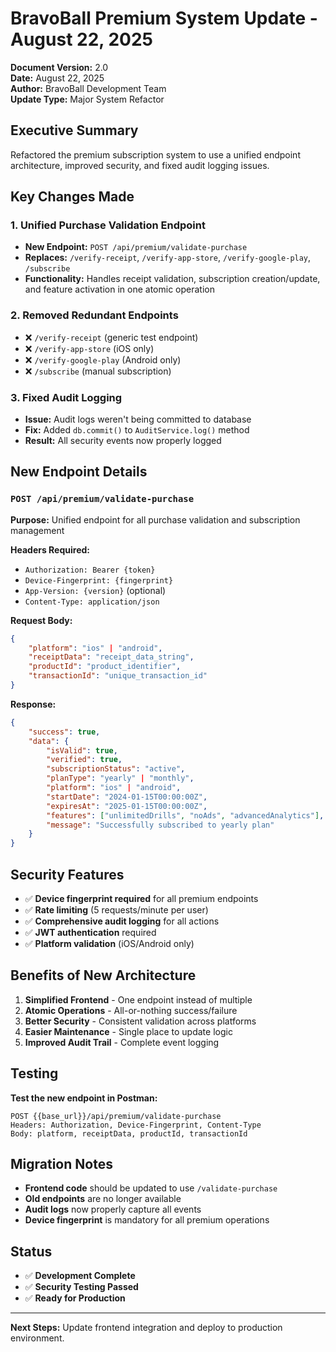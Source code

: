 # BravoBall Premium System Update - August 22, 2025

**Document Version:** 2.0  
**Date:** August 22, 2025  
**Author:** BravoBall Development Team  
**Update Type:** Major System Refactor  

## Executive Summary

Refactored the premium subscription system to use a unified endpoint architecture, improved security, and fixed audit logging issues.

## Key Changes Made

### 1. **Unified Purchase Validation Endpoint**
- **New Endpoint:** `POST /api/premium/validate-purchase`
- **Replaces:** `/verify-receipt`, `/verify-app-store`, `/verify-google-play`, `/subscribe`
- **Functionality:** Handles receipt validation, subscription creation/update, and feature activation in one atomic operation

### 2. **Removed Redundant Endpoints**
- ❌ `/verify-receipt` (generic test endpoint)
- ❌ `/verify-app-store` (iOS only)
- ❌ `/verify-google-play` (Android only)
- ❌ `/subscribe` (manual subscription)

### 3. **Fixed Audit Logging**
- **Issue:** Audit logs weren't being committed to database
- **Fix:** Added `db.commit()` to `AuditService.log()` method
- **Result:** All security events now properly logged

## New Endpoint Details

### **`POST /api/premium/validate-purchase`**

**Purpose:** Unified endpoint for all purchase validation and subscription management

**Headers Required:**
- `Authorization: Bearer {token}`
- `Device-Fingerprint: {fingerprint}`
- `App-Version: {version}` (optional)
- `Content-Type: application/json`

**Request Body:**
```json
{
    "platform": "ios" | "android",
    "receiptData": "receipt_data_string",
    "productId": "product_identifier",
    "transactionId": "unique_transaction_id"
}
```

**Response:**
```json
{
    "success": true,
    "data": {
        "isValid": true,
        "verified": true,
        "subscriptionStatus": "active",
        "planType": "yearly" | "monthly",
        "platform": "ios" | "android",
        "startDate": "2024-01-15T00:00:00Z",
        "expiresAt": "2025-01-15T00:00:00Z",
        "features": ["unlimitedDrills", "noAds", "advancedAnalytics"],
        "message": "Successfully subscribed to yearly plan"
    }
}
```

## Security Features

- ✅ **Device fingerprint required** for all premium endpoints
- ✅ **Rate limiting** (5 requests/minute per user)
- ✅ **Comprehensive audit logging** for all actions
- ✅ **JWT authentication** required
- ✅ **Platform validation** (iOS/Android only)

## Benefits of New Architecture

1. **Simplified Frontend** - One endpoint instead of multiple
2. **Atomic Operations** - All-or-nothing success/failure
3. **Better Security** - Consistent validation across platforms
4. **Easier Maintenance** - Single place to update logic
5. **Improved Audit Trail** - Complete event logging

## Testing

**Test the new endpoint in Postman:**
```
POST {{base_url}}/api/premium/validate-purchase
Headers: Authorization, Device-Fingerprint, Content-Type
Body: platform, receiptData, productId, transactionId
```

## Migration Notes

- **Frontend code** should be updated to use `/validate-purchase`
- **Old endpoints** are no longer available
- **Audit logs** now properly capture all events
- **Device fingerprint** is mandatory for all premium operations

## Status

- ✅ **Development Complete**
- ✅ **Security Testing Passed**
- ✅ **Ready for Production**

---

**Next Steps:** Update frontend integration and deploy to production environment.
